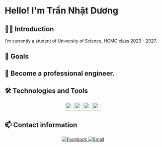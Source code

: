 # Hello! I'm Trần Nhật Dương

## 👨‍💻 Introduction

I'm currently a student of University of Science, HCMC class 2023 - 2027.
## 📌 Goals
🎯 Become a professional **engineer**.
---
## 🛠 Technologies and Tools
<p align="center">
  <!-- Programming Languages -->
  <img src="https://img.shields.io/badge/Python-282C34?logo=python&logoColor=3776AB" height="25" />
  <img src="https://img.shields.io/badge/JavaScript-282C34?logo=javascript&logoColor=F7DF1E" height="25" />
  <img src="https://img.shields.io/badge/C++-282C34?logo=c%2b%2b&logoColor=00599C" height="25" />

  <!-- Tools & Frameworks -->

  <img src="https://img.shields.io/badge/Git-282C34?logo=git&logoColor=F05032" height="25" /> 
</p>


## 📫 Contact information

<p align="center">
  <a href="https://www.facebook.com/trannhat.duowng/" target="_blank">
    <img src="https://img.icons8.com/bubbles/100/000000/facebook-new.png" alt="Facebook" />
  </a>
  <a href="mailto:nhatduong01012005@gmail.com" target="_blank">
    <img src="https://img.icons8.com/bubbles/100/000000/apple-mail.png" alt="Email" />
  </a>
  
</p>



